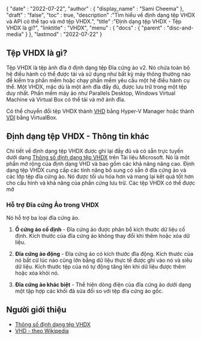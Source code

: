 {
  "date" : "2022-07-22",
  "author" : {
    "display_name" : "Sami Cheema"
},
  "draft" : "false",
   "toc" : true,
  "description" :"Tìm hiểu về định dạng tệp VHDX và API có thể tạo và mở tệp VHDX.",
  "title" :"Định dạng tệp VHDX - Tệp VHDX là gì?",
  "linktitle" : "VHDX",
  "menu" : {
    "docs" : {
      "parent" : "disc-and-media"
}
},
  "lastmod" : "2022-07-22"
}

## Tệp VHDX là gì?

Tệp VHDX là tệp ảnh đĩa ở định dạng tệp Đĩa cứng ảo v2. Nó chứa toàn bộ hệ điều hành có thể được tải và sử dụng như bất kỳ máy thông thường nào để kiểm tra phần mềm hoặc chạy phần mềm yêu cầu một hệ điều hành cụ thể. Một VHDX, mặc dù là một ảnh đĩa đầy đủ, được lưu trữ trong một tệp duy nhất. Phần mềm máy ảo như Parallels Desktop, Windows Virtual Machine và Virtual Box có thể tải và mở ảnh đĩa.

Có thể chuyển đổi tệp VHDX thành [VHD](/vi/disc-and-media/vhd/) bằng Hyper-V Manager hoặc thành [VDI](/vi/disc-and-media/vdi/) bằng VirtualBox.

## Định dạng tệp VHDX - Thông tin khác

Chi tiết về định dạng tệp VHDX được ghi lại đầy đủ và có sẵn trực tuyến dưới dạng [Thông số định dạng tệp VHDX](https://docs.microsoft.com/en-us/openspecs/windows_protocols/ms-vhdx/83e061f8-f6e2-4de1-91bd-5d518a43d477 ) trên Tài liệu Microsoft. Nó là một phần mở rộng của định dạng VHD và bao gồm các khả năng nâng cao. Định dạng tệp VHDX cung cấp các tính năng bổ sung có sẵn ở đĩa cứng ảo và các lớp tệp đĩa cứng ảo. Nó được tối ưu hóa hơn và mang lại kết quả tốt hơn cho cấu hình và khả năng của phần cứng lưu trữ. Các tệp VHDX có thể được mở

### Hỗ trợ Đĩa cứng Ảo trong VHDX

Nó hỗ trợ ba loại đĩa cứng ảo.

1. **Ổ cứng ảo cố định** - Đĩa cứng ảo được phân bổ kích thước dữ liệu cố định. Kích thước của đĩa cứng ảo không thay đổi khi thêm hoặc xóa dữ liệu.

1. **Đĩa cứng ảo động** - Đĩa cứng ảo có kích thước đĩa động. Kích thước của nó bất cứ lúc nào cũng lớn bằng dữ liệu thực tế được ghi vào nó và siêu dữ liệu. Kích thước tệp của nó tự động tăng lên khi dữ liệu được thêm hoặc xóa khỏi nó.

1. **Đĩa cứng ảo khác biệt** - Thể hiện dòng điện của đĩa cứng ảo dưới dạng một tập hợp các khối đã sửa đổi so với tệp đĩa cứng ảo gốc.

## Người giới thiệu

* [Thông số định dạng tệp VHDX](https://docs.microsoft.com/en-us/openspecs/windows_protocols/ms-vhdx/83e061f8-f6e2-4de1-91bd-5d518a43d477)
* [VHD - theo Wikipedia](https://vi.wikipedia.org/wiki/VHD_(file_format))

